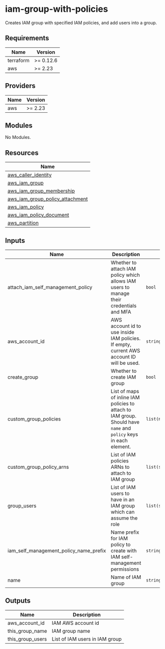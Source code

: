 # iam-group-with-policies

Creates IAM group with specified IAM policies, and add users into a group.

<!-- BEGINNING OF PRE-COMMIT-TERRAFORM DOCS HOOK -->
## Requirements

| Name | Version |
|------|---------|
| terraform | >= 0.12.6 |
| aws | >= 2.23 |

## Providers

| Name | Version |
|------|---------|
| aws | >= 2.23 |

## Modules

No Modules.

## Resources

| Name |
|------|
| [aws_caller_identity](https://registry.terraform.io/providers/hashicorp/aws/2.23/docs/data-sources/caller_identity) |
| [aws_iam_group](https://registry.terraform.io/providers/hashicorp/aws/2.23/docs/resources/iam_group) |
| [aws_iam_group_membership](https://registry.terraform.io/providers/hashicorp/aws/2.23/docs/resources/iam_group_membership) |
| [aws_iam_group_policy_attachment](https://registry.terraform.io/providers/hashicorp/aws/2.23/docs/resources/iam_group_policy_attachment) |
| [aws_iam_policy](https://registry.terraform.io/providers/hashicorp/aws/2.23/docs/resources/iam_policy) |
| [aws_iam_policy_document](https://registry.terraform.io/providers/hashicorp/aws/2.23/docs/data-sources/iam_policy_document) |
| [aws_partition](https://registry.terraform.io/providers/hashicorp/aws/2.23/docs/data-sources/partition) |

## Inputs

| Name | Description | Type | Default | Required |
|------|-------------|------|---------|:--------:|
| attach\_iam\_self\_management\_policy | Whether to attach IAM policy which allows IAM users to manage their credentials and MFA | `bool` | `true` | no |
| aws\_account\_id | AWS account id to use inside IAM policies. If empty, current AWS account ID will be used. | `string` | `""` | no |
| create\_group | Whether to create IAM group | `bool` | `true` | no |
| custom\_group\_policies | List of maps of inline IAM policies to attach to IAM group. Should have `name` and `policy` keys in each element. | `list(map(string))` | `[]` | no |
| custom\_group\_policy\_arns | List of IAM policies ARNs to attach to IAM group | `list(string)` | `[]` | no |
| group\_users | List of IAM users to have in an IAM group which can assume the role | `list(string)` | `[]` | no |
| iam\_self\_management\_policy\_name\_prefix | Name prefix for IAM policy to create with IAM self-management permissions | `string` | `"IAMSelfManagement-"` | no |
| name | Name of IAM group | `string` | `""` | no |

## Outputs

| Name | Description |
|------|-------------|
| aws\_account\_id | IAM AWS account id |
| this\_group\_name | IAM group name |
| this\_group\_users | List of IAM users in IAM group |
<!-- END OF PRE-COMMIT-TERRAFORM DOCS HOOK -->
